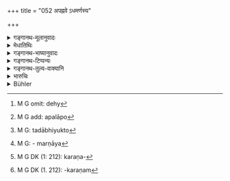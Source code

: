 +++
title = "052 अपह्नवे ऽधमर्णस्य"

+++

<details><summary>गङ्गानथ-मूलानुवादः</summary>

On denial by the debtor, when asked in court to pay the debt, the complainant shall produce a witness, or adduce (other) evidence.—(52)
</details>

<details><summary>मेधातिथिः</summary>

[^१९६]:
     M G: karaṇaṃ

यदा राज्ञा प्राड्विवाकेन वा **संसदि** व्यवहाराधिकरणादिदेशे "देह्य्[^१९७] उत्तमर्णाय धनम्" इति **उक्तस्यापह्नवो** ऽपलापः[^१९८] अधर्मेण भवति, तद्**आभियोक्ता**[^१९९] धनस्य प्रयोक्तोत्तमर्णो[^२००] **दिशेद् देशं** साक्षिणं प्रमाणभूतं निर्दिशेत् । **अन्यद् वा कारणं** लेख्यादि । **देश**शब्देन लक्षणया धनप्रयोगप्रदेशवर्तिनां साक्षिणाम् उपादानात्, **कारण**शब्दः[^२०१] सामान्यशब्दो ऽपि गोबलीवर्दवत् साक्षिव्यतिरिक्तं लेख्यादिकारणम्[^२०२] आचष्टे । ततश् च पाठान्तरम् "कारणं वा समुद्दिशेत्" इति । अस्याप्य् अयम् एवार्थः । 


[^२०२]:
     M G DK (1. 212): -karaṇam


[^२०१]:
     M G DK (1: 212): karaṇa-


[^२००]:
     M G: - marṇāya


[^१९९]:
     M G: tadābhiyukto


[^१९८]:
     M G add: apalāpo


[^१९७]:
     M G omit: dehy

अथ वायम् अन्यः पाठः "अभियुक्तो दिशेद् देशम्" इति । अयं वार्थः । यत्राधमर्णो देहीत्य् उक्तः प्रतिजानीते "सत्यम् एव धनं प्रतिदत्तं तु तत्" इति,[^२०३] यद् असाव् अभियोक्तासीत् स एवाभियुक्तः संवृतः । स चाभियुक्तः संदिशेद् देशम्- "कस्मिन् देशे त्वया मे पर्तिदत्तम्" । कालं च निर्दिशेत्, देशग्रहणस्य प्रदर्शनार्थत्वात् । **कारणं**[^२०४] **वा समुद्दिशेत्** । "अस्ति भो[^२०५] किं कारणं[^२०६] तव प्रतिपादने तत् समुद्दिश" इत्य् एवम् ब्रूयात् । अथ वा दिशेद् देश्यम्- यत् तस्मिन् काले नार्हं साक्ष्यादिप्रदर्शनं[^२०७] कारणं[^२०८] वेति । वाशब्दः चशद्बस्य स्थाने ॥ ८.५२ ॥
</details>

<details><summary>गङ्गानथ-भाष्यानुवादः</summary>

When, in a court of justice, the debtor is asked by the King or the judge to repay the debt to (lie creditor,—if this is followed by ‘*denial*’ or evasion by him,—then the ‘*complainant*,’—*i e*., the lender of the money, the creditor—shall ‘*produce a witness*’ who would prove his case ,—‘*or adduce other evidence*’—in the shape of a document, etc.

The term ‘*deśa*’ (lit. *place*) indicates the man present at the place (where the money was lent); and though the term ‘*kāraṇa*,’ ‘evidence,’ stands for all forms of evidence, and as such includes the *witness* also, yet here it should be taken as standing for ‘evidence other than witnesses,’ according to the maxim of ‘the cow and the bull’ (‘*Go-balīvarda*’ where the term ‘go,’ being applicable to both the cow and the hull, is taken to mean the *cow* only); so that the phrase ‘shall adduce evidence’ must mean ‘shall adduce *other forms* of evidence.’

Or, the reading may be ‘*abhiyukto diśeddeśam*,’ and the meaning of this would be as follows:—The debtor, on being asked to pay, answers the claim by saying ‘it is true that I borrowed the money from him, but I paid it hack’; and when this happens, the man who was the *complainant* becomes the *defendant*, and on being thus made the defendant, he should
*question the debtor regarding the place*— at what place did you repay
the debt’?—as also regarding the *time*,—the mention of ‘*place*’ being only by way of illustration;—‘*or he shall adduce other evidence*’ ‘(of non-payment)’; *i.e*., he should say ‘I have got other means of proving my claim’; or it may mean that ‘if he is unable to produce the witness he should show why ho is so unable’; and in this case the particle ‘*vā*,’ ‘or,’ should be taken to mean ‘*ca*,’ ‘and.’—(52)
</details>

<details><summary>गङ्गानथ-टिप्पन्यः</summary>

‘*Deśam*’—There is no difference in the meaning assigned to the word by
Medhātithi and Kullūka,—both taking it in the sense of ‘witness’; the
meaning ‘place’, attributed to Medhātithi, is however found in Nandana
In his interpretation of Medhātithi, Buhler has been misled by the
explanation that Medhātithi has provided by another reading. (See
*Translation*).

This verse is quoted in *Kṛtyakalpataru* (24b), which adds the following
explanation:—When on being questioned in court by the king or the judge,
the debtor denies all transaction with the creditor, then the latter who

is the plaintiff, should name the witnesses and cite other proofs in the
form of written documents and so forth:—and in *Vīramitrodaya*
(Vyavahāra, 29b), which explains ‘*deśam*’ as ‘witness’, expounding it
as ‘*diṣati artham yathādṛṣṭam*’ and quotes Medhātithi’s explanation on
‘*karaṇam*’ also, which it explains as ‘other proofs’; it remarks that
Medhātithi reads ‘*kāraṇam vā samuddishet*.’
</details>

<details><summary>गङ्गानथ-तुल्य-वाक्यानि</summary>

*Bṛhaspati* (11.62).—(See under 51.)

*Kātyāyana* (Vivādaratnākara, p. 67).—‘The debtor shall be openly
arrested and kept in restraint before the assembly of the people, until
he repays the dues, in accordance with the custom of the country.’
</details>

<details><summary>भारुचिः</summary>

इदानीम् अर्थिप्रत्यर्थिनोर् व्यवहरतोः सामान्ये जयपराजयकारणम् उपदिश्यते । गृहीतार्थ्**आपह्नवे** **ऽधमर्णस्य** कदा **देहीत्य् उक्तस्य** प्रयोक्त्रा प्राड्विवाकेन वा **संसदि** व्यवहारस्थाने न स्वैरकथासु, **अभियोक्ता** प्रयोक्ता **दिशेद्** दानाधिकरण**देशम्** । अत्र च देशग्रहणं सामर्थ्यात् साक्ष्युपलक्षणार्थम् । एवं चार्थग्र[हणकाले विद्य्]अमानान् द्रष्टॄन् ब्रूयाद् इति यावत् । अतश् चैतद् एव । यस्माद् आह **करणम् वा समुद्धिशेत्** पत्रसंज्ञं व्यवहारस्थान एव । अतश् च गम्यते देशग्रहणं करणोप[लक्षणार्थम् इति] । गृहीतार्थप्रतिपादकम् इत्य्, अस्याप्य् अयम् एवार्थः पाठान्तरस्य । अथ वा **अपह्नवे ऽधमर्णस्य** व्याजेन **देहीत्य् उक्तस्य संसदि** प्रयोक्त्रा दत्तं [मया इत्य् उक्ते], इदानीम् **अभियुक्तओ दिशेद् देशम्** । देसग्रहणं च निदर्शनार्थत्वात् कालार्थम् अपि द्रष्टव्यम्, "कस्मिन् देशे काले त्वया मम प्रतिदत्त्ं धनम्" इति । **करणं** [**वा समुद्दिशेत्**] अग्रे प्रतिपादककरणं भवतो धनप्रतिपादने । अथ वा **अभियुक्तो देशेद् देश्यम्** इति **देश्यं** देष्टव्यम् । यथा गृहीतं कथयेत् । अन्यद् उभयत्र समानम् ॥ ८.५२ ॥
</details>

<details><summary>Bühler</summary>

052	On the denial (of a debt) by a debtor who has been required in court to pay it, the complainant must call (a witness) who was present (when the loan was made), or adduce other evidence.
</details>
